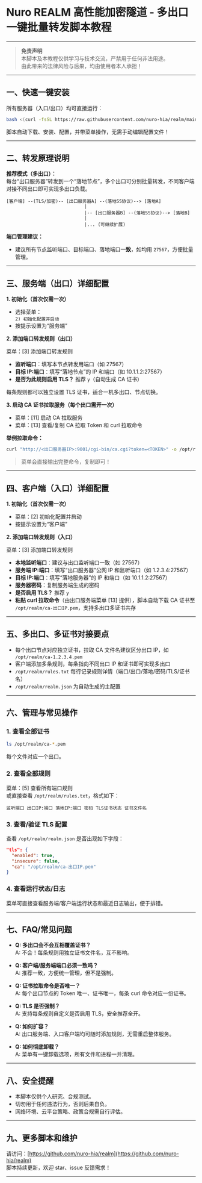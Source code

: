 # Nuro REALM 高性能加密隧道 - 多出口一键批量转发脚本教程

---

> **免责声明**  
> 本脚本及本教程仅供学习与技术交流，严禁用于任何非法用途。  
> 由此带来的法律风险与后果，均由使用者本人承担！

---

## 一、快速一键安装

所有服务器（入口/出口）均可直接运行：

```bash
bash <(curl -fsSL https://raw.githubusercontent.com/nuro-hia/realm/main/tunnel.sh)
```
脚本自动下载、安装、配置，并带菜单操作，无需手动编辑配置文件！

---

## 二、转发原理说明

**推荐模式（多出口）：**  
每台“出口服务器”转发到一个“落地节点”，多个出口可分别批量转发，不同客户端对接不同出口即可实现多出口负载。

```
[客户端] --(TLS/加密)-- [出口服务器A] --(落地SS协议)--> [落地A]
                             |
                             |-- [出口服务器B] --(落地SS协议)--> [落地B]
                             |
                             |... (可继续扩展)
```

**端口管理建议：**  
- 建议所有节点监听端口、目标端口、落地端口**一致**，如均用 `27567`，方便批量管理。

---

## 三、服务端（出口）详细配置

**1. 初始化（首次仅需一次）**

- 选择菜单：  
  `2) 初始化配置并启动`
- 按提示设置为“服务端”

**2. 添加端口转发规则（出口）**

菜单：[3] 添加端口转发规则  
- **监听端口**：填写本节点转发用端口（如 27567）
- **目标 IP:端口**：填写“落地节点”的 IP 和端口（如 10.1.1.2:27567）
- **是否为此规则启用 TLS？** 推荐 `y`（自动生成 CA 证书）

每条规则都可以独立设置 TLS 证书，适合一机多出口、节点切换。

**3. 启动 CA 证书拉取服务（每个出口需开一次）**

- 菜单：[11] 启动 CA 拉取服务
- 菜单：[13] 查看/复制 CA 拉取 Token 和 curl 拉取命令

**举例拉取命令：**

```bash
curl "http://<出口服务器IP>:9001/cgi-bin/ca.cgi?token=<TOKEN>" -o /opt/realm/ca-<出口服务器IP>.pem
```
> 菜单会直接输出完整命令，复制即可！

---

## 四、客户端（入口）详细配置

**1. 初始化（首次仅需一次）**

- 菜单：[2] 初始化配置并启动
- 按提示设置为“客户端”

**2. 添加端口转发规则（入口）**

菜单：[3] 添加端口转发规则  
- **本地监听端口**：建议与出口监听端口一致（如 27567）
- **服务端 IP:端口**：填写“出口服务器”公网 IP 和监听端口（如 1.2.3.4:27567）
- **目标 IP:端口**：填写“落地服务器”的 IP 和端口（如 10.1.1.2:27567）
- **服务器密码**：复制服务端生成的密码
- **是否启用 TLS？** 推荐 `y`
- **粘贴 curl 拉取命令**（由出口服务端菜单 [13] 提供），脚本自动下载 CA 证书至 `/opt/realm/ca-出口IP.pem`，支持多出口多证书共存

---

## 五、多出口、多证书对接要点

- 每个出口节点对应独立证书，拉取 CA 文件名建议区分出口 IP，如 `/opt/realm/ca-1.2.3.4.pem`
- 客户端添加多条规则，每条指向不同出口 IP 和证书即可实现多出口
- `/opt/realm/rules.txt` 每行记录规则详情（端口/出口/落地/密码/TLS/证书名）
- `/opt/realm/realm.json` 为自动生成的主配置

---

## 六、管理与常见操作

### 1. 查看全部证书

```bash
ls /opt/realm/ca-*.pem
```
每个文件对应一个出口。

### 2. 查看全部规则

菜单：[5] 查看所有端口规则  
或直接查看 `/opt/realm/rules.txt`，格式如下：

```
监听端口 出口IP:端口 落地IP:端口 密码 TLS证书状态 证书文件名
```

### 3. 查看/验证 TLS 配置

查看 `/opt/realm/realm.json` 是否出现如下字段：

```json
"tls": {
  "enabled": true,
  "insecure": false,
  "ca": "/opt/realm/ca-出口IP.pem"
}
```

### 4. 查看运行状态/日志

菜单可直接查看服务端/客户端运行状态和最近日志输出，便于排错。

---

## 七、FAQ/常见问题

- **Q: 多出口会不会互相覆盖证书？**  
  A: 不会！每条规则用独立证书文件名，互不影响。

- **Q: 客户端/服务端端口必须一致吗？**  
  A: 推荐一致，方便统一管理，但不是强制。

- **Q: 证书拉取命令是否唯一？**  
  A: 每个出口节点的 Token 唯一、证书唯一，每条 curl 命令对应一份证书。

- **Q: TLS 是否强制？**  
  A: 支持每条规则自定义是否启用 TLS，安全推荐全开。

- **Q: 如何扩容？**  
  A: 出口服务端、入口客户端均可随时添加规则，无需重启整体服务。

- **Q: 如何彻底卸载？**  
  A: 菜单有一键卸载选项，所有文件和进程一并清理。

---

## 八、安全提醒

- 本脚本仅供个人研究、合规测试。
- 切勿用于任何违法行为，否则后果自负。
- 网络环境、云平台策略、政策合规需自行评估。

---

## 九、更多脚本和维护

请访问：[https://github.com/nuro-hia/realm](https://github.com/nuro-hia/realm)  
脚本持续更新，欢迎 star、issue 反馈需求！

---
